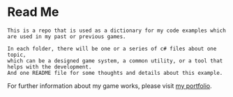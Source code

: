 Read Me
=
    This is a repo that is used as a dictionary for my code examples which are used in my past or previous games.
  
    In each folder, there will be one or a series of c# files about one topic,
    which can be a designed game system, a common utility, or a tool that helps with the development.
    And one README file for some thoughts and details about this example.
    
For further information about my game works, please visit [my portfolio](http://yukiizzzx.wixsite.com/home).
